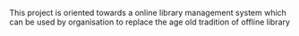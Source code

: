 This project is oriented towards a online library management system which can be used by organisation to replace the age old tradition of offline library
